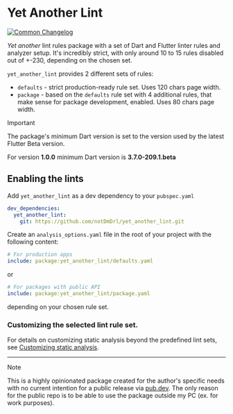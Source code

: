 # Yet Another Lint

[![Common Changelog](https://common-changelog.org/badge.svg)](https://common-changelog.org)

_Yet another_ lint rules package with a set of Dart and Flutter linter rules and analyzer setup.
It's incredibly strict, with only around 10 to 15 rules disabled out of +-230, depending on the chosen set.

`yet_another_lint` provides 2 different sets of rules:

-   `defaults` - strict production-ready rule set. Uses 120 chars page width.
-   `package` - based on the `defaults` rule set with 4 additional rules, that make sense for package development, enabled. Uses 80 chars page width.

> [!IMPORTANT]  
> The package's minimum Dart version is set to the version used by the latest Flutter Beta version.
>
> For version **1.0.0** minimum Dart version is **3.7.0-209.1.beta**

## Enabling the lints

Add `yet_another_lint` as a dev dependency to your `pubspec.yaml`

```yaml
dev_dependencies:
  yet_another_lint:
    git: https://github.com/notDmDrl/yet_another_lint.git
```

Create an `analysis_options.yaml` file in the root of your project with the following content:

```yaml
# For production apps
include: package:yet_another_lint/defaults.yaml
```

or

```yaml
# For packages with public API
include: package:yet_another_lint/package.yaml
```

depending on your chosen rule set.

### Customizing the selected lint rule set.

For details on customizing static analysis beyond the predefined lint sets, see [Customizing static analysis](https://dart.dev/tools/analysis).

---

> [!NOTE]
> This is a highly opinionated package created for the author's specific needs with no current intention for a public release via [pub.dev](https://pub.dev/).
> The only reason for the public repo is to be able to use the package outside my PC (ex. for work purposes).
